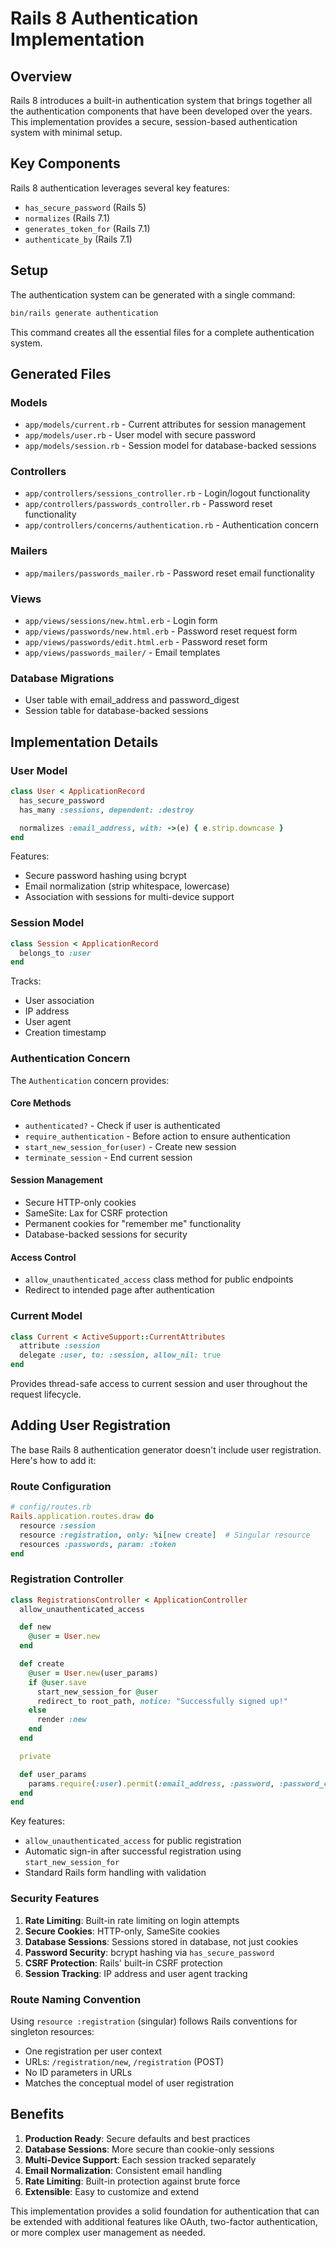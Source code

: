 # Rails 8 Authentication Implementation

## Overview

Rails 8 introduces a built-in authentication system that brings together all the authentication components that have been developed over the years. This implementation provides a secure, session-based authentication system with minimal setup.

## Key Components

Rails 8 authentication leverages several key features:

- `has_secure_password` (Rails 5)
- `normalizes` (Rails 7.1)
- `generates_token_for` (Rails 7.1)
- `authenticate_by` (Rails 7.1)

## Setup

The authentication system can be generated with a single command:

```bash
bin/rails generate authentication
```

This command creates all the essential files for a complete authentication system.

## Generated Files

### Models

- `app/models/current.rb` - Current attributes for session management
- `app/models/user.rb` - User model with secure password
- `app/models/session.rb` - Session model for database-backed sessions

### Controllers

- `app/controllers/sessions_controller.rb` - Login/logout functionality
- `app/controllers/passwords_controller.rb` - Password reset functionality
- `app/controllers/concerns/authentication.rb` - Authentication concern

### Mailers

- `app/mailers/passwords_mailer.rb` - Password reset email functionality

### Views

- `app/views/sessions/new.html.erb` - Login form
- `app/views/passwords/new.html.erb` - Password reset request form
- `app/views/passwords/edit.html.erb` - Password reset form
- `app/views/passwords_mailer/` - Email templates

### Database Migrations

- User table with email_address and password_digest
- Session table for database-backed sessions

## Implementation Details

### User Model

```ruby
class User < ApplicationRecord
  has_secure_password
  has_many :sessions, dependent: :destroy

  normalizes :email_address, with: ->(e) { e.strip.downcase }
end
```

Features:

- Secure password hashing using bcrypt
- Email normalization (strip whitespace, lowercase)
- Association with sessions for multi-device support

### Session Model

```ruby
class Session < ApplicationRecord
  belongs_to :user
end
```

Tracks:

- User association
- IP address
- User agent
- Creation timestamp

### Authentication Concern

The `Authentication` concern provides:

#### Core Methods

- `authenticated?` - Check if user is authenticated
- `require_authentication` - Before action to ensure authentication
- `start_new_session_for(user)` - Create new session
- `terminate_session` - End current session

#### Session Management

- Secure HTTP-only cookies
- SameSite: Lax for CSRF protection
- Permanent cookies for "remember me" functionality
- Database-backed sessions for security

#### Access Control

- `allow_unauthenticated_access` class method for public endpoints
- Redirect to intended page after authentication

### Current Model

```ruby
class Current < ActiveSupport::CurrentAttributes
  attribute :session
  delegate :user, to: :session, allow_nil: true
end
```

Provides thread-safe access to current session and user throughout the request lifecycle.

## Adding User Registration

The base Rails 8 authentication generator doesn't include user registration. Here's how to add it:

### Route Configuration

```ruby
# config/routes.rb
Rails.application.routes.draw do
  resource :session
  resource :registration, only: %i[new create]  # Singular resource
  resources :passwords, param: :token
end
```

### Registration Controller

```ruby
class RegistrationsController < ApplicationController
  allow_unauthenticated_access

  def new
    @user = User.new
  end

  def create
    @user = User.new(user_params)
    if @user.save
      start_new_session_for @user
      redirect_to root_path, notice: "Successfully signed up!"
    else
      render :new
    end
  end

  private

  def user_params
    params.require(:user).permit(:email_address, :password, :password_confirmation)
  end
end
```

Key features:

- `allow_unauthenticated_access` for public registration
- Automatic sign-in after successful registration using `start_new_session_for`
- Standard Rails form handling with validation

### Security Features

1. **Rate Limiting**: Built-in rate limiting on login attempts
2. **Secure Cookies**: HTTP-only, SameSite cookies
3. **Database Sessions**: Sessions stored in database, not just cookies
4. **Password Security**: bcrypt hashing via `has_secure_password`
5. **CSRF Protection**: Rails' built-in CSRF protection
6. **Session Tracking**: IP address and user agent tracking

### Route Naming Convention

Using `resource :registration` (singular) follows Rails conventions for singleton resources:

- One registration per user context
- URLs: `/registration/new`, `/registration` (POST)
- No ID parameters in URLs
- Matches the conceptual model of user registration

## Benefits

1. **Production Ready**: Secure defaults and best practices
2. **Database Sessions**: More secure than cookie-only sessions
3. **Multi-Device Support**: Each session tracked separately
4. **Email Normalization**: Consistent email handling
5. **Rate Limiting**: Built-in protection against brute force
6. **Extensible**: Easy to customize and extend

This implementation provides a solid foundation for authentication that can be extended with additional features like OAuth, two-factor authentication, or more complex user management as needed.

